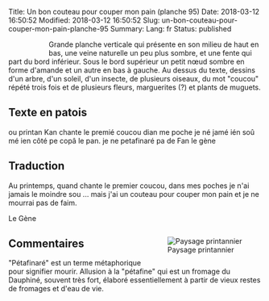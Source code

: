 Title: Un bon couteau pour couper mon pain (planche 95)
Date: 2018-03-12 16:50:52
Modified: 2018-03-12 16:50:52
Slug: un-bon-couteau-pour-couper-mon-pain-planche-95
Summary: 
Lang: fr
Status: published

<p style="text-align:justify;">
<figure class="image-block" style="float: left;">
  <img alt="" src="{static}/images/planche_95.png">
  <figcaption style="max-width: 227px"></figcaption>
</figure>
Grande planche verticale qui présente en son milieu de haut en bas, une veine naturelle un peu plus sombre, et une fente qui part du bord inférieur. Sous le bord supérieur un petit nœud sombre en forme d'amande et un autre en bas à gauche. Au dessus du texte, dessins d'un arbre, d'un soleil, d'un insecte, de plusieurs oiseaux,  du mot "coucou" répété trois fois et de plusieurs fleurs, marguerites (?) et plants de muguets.</p>

## Texte en patois
ou printan Kan chante le premié coucou dian me poche je né jamé ién soû mé ien côté pe copâ le pan. je ne petafinaré pa de Fan   		  le  gène



## Traduction
Au printemps, quand chante le premier coucou, dans mes poches je n'ai jamais le moindre sou ... mais j'ai un couteau pour couper mon pain et je ne mourrai pas de faim.

Le Gène
<figure class="image-block" style="float: right;">
  <img alt="Paysage printannier" src="{static}/images/planche_95_dessin.png">
  <figcaption style="max-width: 367px">Paysage printannier</figcaption>
</figure>



## Commentaires
"Pétafinaré" est un terme métaphorique pour signifier mourir. Allusion à la "pétafine" qui est un fromage du Dauphiné, souvent très fort, élaboré essentiellement à partir de vieux restes de fromages et d'eau de vie.



